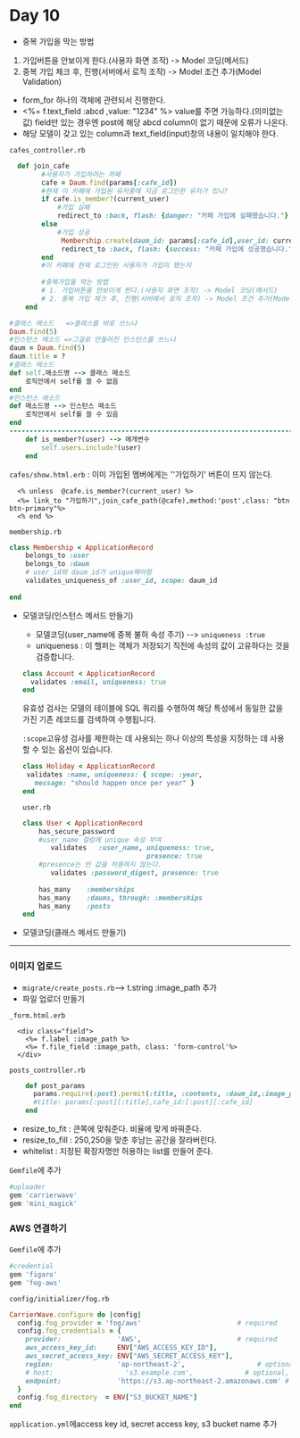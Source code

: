 # Day 10

* 중복 가입을 막는 방법

1. 가입버튼을 안보이게 한다.(사용자 화면 조작) -> Model 코딩(메서드)
2. 중복 가입 체크 후, 진행(서버에서 로직 조작)   -> Model 조건 추가(Model Validation)

* form_for 하나의 객체에 관련되서 진행한다.
*   <%= f.text_field :abcd ,value: "1234" %> value를 주면 가능하다.(의미없는 값)  field만 있는 경우엔 post에 해당 abcd column이 없기 때문에 오류가 나온다.
* 해당 모델이 갖고 있는 column과 text_field(input)창의 내용이 일치해야 한다.

`cafes_controller.rb`

```ruby
  def join_cafe
        #사용자가 가입하려는 까페
        cafe = Daum.find(params[:cafe_id])
        #현재 이 카페에 가입된 유저중에 지금 로그인한 유저가 있니?
        if cafe.is_member?(current_user)
            #가입 실패
            redirect_to :back, flash: {danger: "카페 가입에 실패했습니다."}
        else
            #가입 성공
             Membership.create(daum_id: params[:cafe_id],user_id: current_user.id)
             redirect_to :back, flash: {success: "카페 가입에 성공했습니다."}
        end
        #이 카페에 현재 로그인된 사용자가 가입이 됐는지
       
        #중복가입을 막는 방법
        # 1. 가입버튼을 안보이게 한다.(사용자 화면 조작) -> Model 코딩(메서드)
        # 2. 중복 가입 체크 후, 진행(서버에서 로직 조작) -> Model 조건 추가(Model Validation)
    end  
```



```ruby
#클래스 메소드   =>클래스를 바로 쓰느냐 
Daum.find(5)
#인스턴스 메소드 =>그걸로 만들어진 인스턴스를 쓰느냐
daum = Daum.find(5)
daum.title = ?
#클래스 메소드
def self.메소드명 --> 클래스 메소드
    로직안에서 self를 쓸 수 없음
end
#인스턴스 메소드
def 메소드명 --> 인스턴스 메소드
    로직안에서 self를 쓸 수 있음
end
-------------------------------------------------------------------------------------
    def is_member?(user) --> 매개변수
        self.users.include?(user)
    end
```

`cafes/show.html.erb` : 이미 가입된 멤버에게는 ''가입하기' 버튼이 뜨지 않는다.

```erb
  <% unless  @cafe.is_member?(current_user) %>
  <%= link_to "가입하기",join_cafe_path(@cafe),method:'post',class: "btn btn-primary"%>
  <% end %>
```

`membership.rb`

```ruby
class Membership < ApplicationRecord
    belongs_to :user
    belongs_to :daum
    # user_id와 daum_id가 unique해야함
    validates_uniqueness_of :user_id, scope: daum_id
    
end

```

* 모델코딩(인스턴스 메서드 만들기)

  * 모델코딩(user_name에 중복 불허 속성 주기)			--> `uniqueness :true`
  * uniqueness : 이 헬퍼는 객체가 저장되기 직전에 속성의 값이 고유하다는 것을 검증합니다.

  ``` ruby
  class Account < ApplicationRecord
    validates :email, uniqueness: true
  end
  ```

  유효성 검사는 모델의 테이블에 SQL 쿼리를 수행하여 해당 특성에서 동일한 값을 가진 기존 레코드를 검색하여 수행됩니다. 

  `:scope`고유성 검사를 제한하는 데 사용되는 하나 이상의 특성을 지정하는 데 사용할 수 있는 옵션이 있습니다.

   ```ruby
  class Holiday < ApplicationRecord
    validates :name, uniqueness: { scope: :year,
      message: "should happen once per year" }
  end
   ```

  `user.rb`

  ```ruby
  class User < ApplicationRecord
      has_secure_password
      #user_name 컬럼에 unique 속성 부여 
         validates   :user_name, uniqueness: true,
                              	 presence: true
      #presence는 빈 값을 허용하지 않는다.
         validates :password_digest, presence: true
      
      has_many    :memberships
      has_many    :daums, through: :memberships
      has_many    :posts
  end
  ```

  

* 모델코딩(클래스 메서드 만들기)

------

### 이미지 업로드

* `migrate/create_posts.rb`--> t.string :image_path 추가
* 파일 업로더 만들기

`_form.html.erb`

```erb
  <div class="field">
    <%= f.label :image_path %>
    <%= f.file_field :image_path, class: 'form-control'%>
  </div>
```

`posts_controller.rb`

```ruby
    def post_params
      params.require(:post).permit(:title, :contents, :daum_id,:image_path)
      #title: params[:post][:title],cafe_id:[:post][:cafe_id]
    end
```



* resize_to_fit : 큰쪽에 맞춰준다. 비율에 맞게 바꿔준다.
* resize_to_fill : 250,250을 맞춘 후남는 공간을 잘라버린다.
* whitelist : 지정된 확장자명만 허용하는 list를 만들어 준다.

`Gemfile`에  추가 

```ruby
#uploader
gem 'carrierwave'
gem 'mini_magick'
```



### AWS 연결하기

`Gemfile`에 추가

``` ruby
#credential 
gem 'figaro'
gem 'fog-aws'
```

`config/initializer/fog.rb`

```ruby
CarrierWave.configure do |config|
  config.fog_provider = 'fog/aws'                        # required
  config.fog_credentials = {
    provider:              'AWS',                        # required
    aws_access_key_id:     ENV["AWS_ACCESS_KEY_ID"],                        # required
    aws_secret_access_key: ENV["AWS_SECRET_ACCESS_KEY"],                        # required
    region:                'ap-northeast-2',                  # optional, defaults to 'us-east-1'
    # host:                  's3.example.com',             # optional, defaults to nil
    endpoint:              'https://s3.ap-northeast-2.amazonaws.com' # optional, defaults to nil
  }
  config.fog_directory  = ENV["S3_BUCKET_NAME"]                                     # required
end
```

`application.yml`에access key id, secret access key, s3 bucket name 추가

